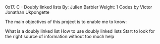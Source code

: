 0x17. C - Doubly linked lists
By: Julien Barbier
Weight: 1
Codes by Victor Jonathan Ukpongette

The main objectives of this project is to enable me to know:

What is a doubly linked list
How to use doubly linked lists
Start to look for the right source of information without too much help
